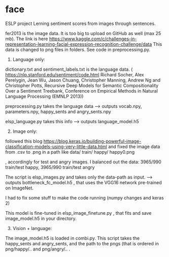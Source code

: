 # face
ESLP project
Lerning sentiment scores from images through sentences. 


fer2013 is the image data. It is too big to upload on GitHub as well (max 25 mb). The link is here https://www.kaggle.com/c/challenges-in-representation-learning-facial-expression-recognition-challenge/data
This data is changed to png files in folders. See code in preprocessing.py. 


1. Language only:

dictionary.txt and sentiment_labels.txt is the language data. ( https://nlp.stanford.edu/sentiment/code.html Richard Socher, Alex Perelygin, Jean Wu, Jason Chuang, Christopher Manning, Andrew Ng and Christopher Potts, Recursive Deep Models for Semantic Compositionality Over a Sentiment Treebank, Conference on Empirical Methods in Natural Language Processing (EMNLP 2013))

preprocessing.py takes the language data
—> outputs vocab.npy, parameters.npy, happy_sents and angry_sents.npy

elsp_language.py takes this info
—> outputs language_model.h5


2. Image only:

followed this blog https://blog.keras.io/building-powerful-image-classification-models-using-very-little-data.html 
and fixed the image data from .csv to .png in a path like data/
train/
happy/
happy0.png

, accordingly for test and angry images. 
I balanced out the data: 3965/990 train/test happy, 3965/990 train/test angry

The script is elsp_images.py and takes only the data-path as input.
—> outputs bottleneck_fc_model.h5 , that uses the VGG16 network pre-trained on ImageNet. 

I had to fix some stuff to make the code running (numpy changes and keras 2)

This model is fine-tuned in elsp_image_finetune.py , that fits and save image_model.h5 in your directory.


3. Vision + language: 

The image_model.h5 is loaded in combi.py. This script takes the happy_sents and angry_sents, and the path to the pngs (that is ordered in png/happy/.. and png/angry/..  . 




